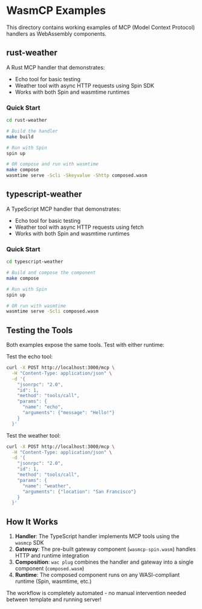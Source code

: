 # WasmCP Examples

This directory contains working examples of MCP (Model Context Protocol) handlers as WebAssembly components.

## rust-weather

A Rust MCP handler that demonstrates:
- Echo tool for basic testing
- Weather tool with async HTTP requests using Spin SDK
- Works with both Spin and wasmtime runtimes

### Quick Start

```bash
cd rust-weather

# Build the handler
make build

# Run with Spin
spin up

# OR compose and run with wasmtime
make compose
wasmtime serve -Scli -Skeyvalue -Shttp composed.wasm
```

## typescript-weather

A TypeScript MCP handler that demonstrates:
- Echo tool for basic testing
- Weather tool with async HTTP requests using fetch
- Works with both Spin and wasmtime runtimes

### Quick Start

```bash
cd typescript-weather

# Build and compose the component
make compose

# Run with Spin
spin up

# OR run with wasmtime
wasmtime serve -Scli composed.wasm
```

## Testing the Tools

Both examples expose the same tools. Test with either runtime:

Test the echo tool:
```bash
curl -X POST http://localhost:3000/mcp \
  -H "Content-Type: application/json" \
  -d '{
    "jsonrpc": "2.0",
    "id": 1,
    "method": "tools/call",
    "params": {
      "name": "echo",
      "arguments": {"message": "Hello!"}
    }
  }'
```

Test the weather tool:
```bash
curl -X POST http://localhost:3000/mcp \
  -H "Content-Type: application/json" \
  -d '{
    "jsonrpc": "2.0",
    "id": 1,
    "method": "tools/call",
    "params": {
      "name": "weather",
      "arguments": {"location": "San Francisco"}
    }
  }'
```

## How It Works

1. **Handler**: The TypeScript handler implements MCP tools using the `wasmcp` SDK
2. **Gateway**: The pre-built gateway component (`wasmcp-spin.wasm`) handles HTTP and runtime integration
3. **Composition**: `wac plug` combines the handler and gateway into a single component (`composed.wasm`)
4. **Runtime**: The composed component runs on any WASI-compliant runtime (Spin, wasmtime, etc.)

The workflow is completely automated - no manual intervention needed between template and running server!